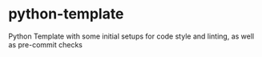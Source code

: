 # python-template
Python Template with some initial setups for code style and linting, as well as pre-commit checks
